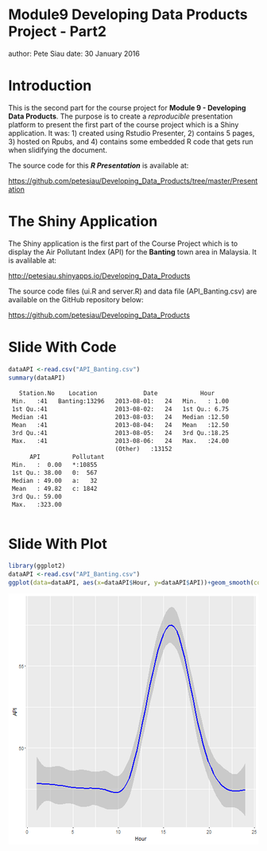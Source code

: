 Module9 Developing Data Products Project - Part2
========================================================
author: Pete Siau
date: 30 January 2016

Introduction
========================================================

This is the second part for the course project for **Module 9 - Developing Data Products**. The purpose is to create a *reproducible* presentation platform to present the first part of the course project which is a Shiny application. It was: 1) created using Rstudio Presenter, 2) contains 5 pages, 3) hosted on Rpubs, and 4) contains some embedded R code that gets run when slidifying the document.

The source code for this **_R Presentation_** is available at:

<https://github.com/petesiau/Developing_Data_Products/tree/master/Presentation>


The Shiny Application
========================================================

The Shiny application is the first part of the Course Project which is to display the Air Pollutant Index (API) for the **Banting** town area in Malaysia. It is avalilable at:

<http://petesiau.shinyapps.io/Developing_Data_Products>

The source code files (ui.R and server.R) and data file (API_Banting.csv) are available on the GitHub repository below:

<https://github.com/petesiau/Developing_Data_Products>



Slide With Code
========================================================


```r
dataAPI <-read.csv("API_Banting.csv")
summary(dataAPI)
```

```
   Station.No    Location             Date            Hour      
 Min.   :41   Banting:13296   2013-08-01:   24   Min.   : 1.00  
 1st Qu.:41                   2013-08-02:   24   1st Qu.: 6.75  
 Median :41                   2013-08-03:   24   Median :12.50  
 Mean   :41                   2013-08-04:   24   Mean   :12.50  
 3rd Qu.:41                   2013-08-05:   24   3rd Qu.:18.25  
 Max.   :41                   2013-08-06:   24   Max.   :24.00  
                              (Other)   :13152                  
      API         Pollutant
 Min.   :  0.00   *:10855  
 1st Qu.: 38.00   0:  567  
 Median : 49.00   a:   32  
 Mean   : 49.82   c: 1842  
 3rd Qu.: 59.00            
 Max.   :323.00            
                           
```


Slide With Plot
========================================================


```r
library(ggplot2)
dataAPI <-read.csv("API_Banting.csv")
ggplot(data=dataAPI, aes(x=dataAPI$Hour, y=dataAPI$API))+geom_smooth(color="blue")+labs(x="Hour", y="API")
```

![plot of chunk unnamed-chunk-2](Module9_DPP_Project_Part2-figure/unnamed-chunk-2-1.png)

